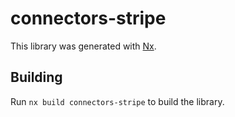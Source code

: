 # connectors-stripe

This library was generated with [Nx](https://nx.dev).

## Building

Run `nx build connectors-stripe` to build the library.
